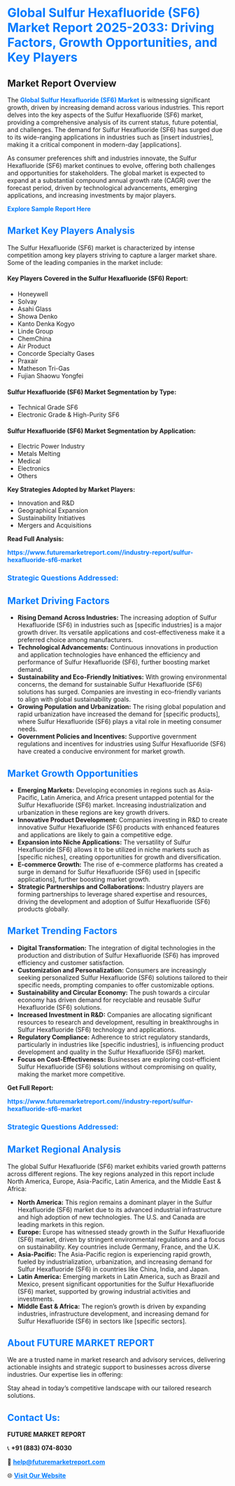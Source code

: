 <h1 style="color: #007BFF;">Global Sulfur Hexafluoride (SF6) Market Report 2025-2033: Driving Factors, Growth Opportunities, and Key Players</h1>

<section id="overview">
<h2>Market Report Overview</h2>
<p>The <a href="https://www.futuremarketreport.com//industry-report/sulfur-hexafluoride-sf6-market" style="color: #007BFF; text-decoration: none;"><strong>Global Sulfur Hexafluoride (SF6) Market</strong></a> is witnessing significant growth, driven by increasing demand across various industries. This report delves into the key aspects of the Sulfur Hexafluoride (SF6) market, providing a comprehensive analysis of its current status, future potential, and challenges. The demand for Sulfur Hexafluoride (SF6) has surged due to its wide-ranging applications in industries such as [insert industries], making it a critical component in modern-day [applications].</p>
<p>As consumer preferences shift and industries innovate, the Sulfur Hexafluoride (SF6) market continues to evolve, offering both challenges and opportunities for stakeholders. The global market is expected to expand at a substantial compound annual growth rate (CAGR) over the forecast period, driven by technological advancements, emerging applications, and increasing investments by major players.</p>
</section>

<section id="overview">
<p><a href="https://www.futuremarketreport.com//request-sample/reportId=87956" style="color: #007BFF; text-decoration: none;"><strong>Explore Sample Report Here</strong></a></p>
</section>

<section id="key-players">
<h2 style="color: #007BFF;">Market Key Players Analysis</h2>
<p>The Sulfur Hexafluoride (SF6) market is characterized by intense competition among key players striving to capture a larger market share. Some of the leading companies in the market include:</p>
<h4>Key Players Covered in the Sulfur Hexafluoride (SF6) Report:</h4>
<ul><li>Honeywell</li><li>Solvay</li><li>Asahi Glass</li><li>Showa Denko</li><li>Kanto Denka Kogyo</li><li>Linde Group</li><li>ChemChina</li><li>Air Product</li><li>Concorde Specialty Gases</li><li>Praxair</li><li>Matheson Tri-Gas</li><li>Fujian Shaowu Yongfei</li></ul>
<h4>Sulfur Hexafluoride (SF6) Market Segmentation by Type:</h4>
<ul><li>Technical Grade SF6</li><li>Electronic Grade &amp; High-Purity SF6</li></ul>

<h4>Sulfur Hexafluoride (SF6) Market Segmentation by Application:</h4>
<ul><li>Electric Power Industry</li><li>Metals Melting</li><li>Medical</li><li>Electronics</li><li>Others</li></ul>
<p><strong>Key Strategies Adopted by Market Players:</strong></p>
<ul>
<li>Innovation and R&D</li>
<li>Geographical Expansion</li>
<li>Sustainability Initiatives</li>
<li>Mergers and Acquisitions</li>
</ul>
</section>

<section>
<p><strong>Read Full Analysis: </strong></p><a href="https://www.futuremarketreport.com//industry-report/sulfur-hexafluoride-sf6-market" style="color: #007BFF; text-decoration: none;"><strong>https://www.futuremarketreport.com//industry-report/sulfur-hexafluoride-sf6-market</strong></a>
<h3 style="color: #007BFF;">Strategic Questions Addressed:</h3>
</section>

<section id="driving-factors">
<h2 style="color: #007BFF;">Market Driving Factors</h2>
<ul>
<li><strong>Rising Demand Across Industries:</strong> The increasing adoption of Sulfur Hexafluoride (SF6) in industries such as [specific industries] is a major growth driver. Its versatile applications and cost-effectiveness make it a preferred choice among manufacturers.</li>
<li><strong>Technological Advancements:</strong> Continuous innovations in production and application technologies have enhanced the efficiency and performance of Sulfur Hexafluoride (SF6), further boosting market demand.</li>
<li><strong>Sustainability and Eco-Friendly Initiatives:</strong> With growing environmental concerns, the demand for sustainable Sulfur Hexafluoride (SF6) solutions has surged. Companies are investing in eco-friendly variants to align with global sustainability goals.</li>
<li><strong>Growing Population and Urbanization:</strong> The rising global population and rapid urbanization have increased the demand for [specific products], where Sulfur Hexafluoride (SF6) plays a vital role in meeting consumer needs.</li>
<li><strong>Government Policies and Incentives:</strong> Supportive government regulations and incentives for industries using Sulfur Hexafluoride (SF6) have created a conducive environment for market growth.</li>
</ul>
</section>

<section id="growth-opportunities">
<h2 style="color: #007BFF;">Market Growth Opportunities</h2>
<ul>
<li><strong>Emerging Markets:</strong> Developing economies in regions such as Asia-Pacific, Latin America, and Africa present untapped potential for the Sulfur Hexafluoride (SF6) market. Increasing industrialization and urbanization in these regions are key growth drivers.</li>
<li><strong>Innovative Product Development:</strong> Companies investing in R&D to create innovative Sulfur Hexafluoride (SF6) products with enhanced features and applications are likely to gain a competitive edge.</li>
<li><strong>Expansion into Niche Applications:</strong> The versatility of Sulfur Hexafluoride (SF6) allows it to be utilized in niche markets such as [specific niches], creating opportunities for growth and diversification.</li>
<li><strong>E-commerce Growth:</strong> The rise of e-commerce platforms has created a surge in demand for Sulfur Hexafluoride (SF6) used in [specific applications], further boosting market growth.</li>
<li><strong>Strategic Partnerships and Collaborations:</strong> Industry players are forming partnerships to leverage shared expertise and resources, driving the development and adoption of Sulfur Hexafluoride (SF6) products globally.</li>
</ul>
</section>

<section id="trending-factors">
<h2 style="color: #007BFF;">Market Trending Factors</h2>
<ul>
<li><strong>Digital Transformation:</strong> The integration of digital technologies in the production and distribution of Sulfur Hexafluoride (SF6) has improved efficiency and customer satisfaction.</li>
<li><strong>Customization and Personalization:</strong> Consumers are increasingly seeking personalized Sulfur Hexafluoride (SF6) solutions tailored to their specific needs, prompting companies to offer customizable options.</li>
<li><strong>Sustainability and Circular Economy:</strong> The push towards a circular economy has driven demand for recyclable and reusable Sulfur Hexafluoride (SF6) solutions.</li>
<li><strong>Increased Investment in R&D:</strong> Companies are allocating significant resources to research and development, resulting in breakthroughs in Sulfur Hexafluoride (SF6) technology and applications.</li>
<li><strong>Regulatory Compliance:</strong> Adherence to strict regulatory standards, particularly in industries like [specific industries], is influencing product development and quality in the Sulfur Hexafluoride (SF6) market.</li>
<li><strong>Focus on Cost-Effectiveness:</strong> Businesses are exploring cost-efficient Sulfur Hexafluoride (SF6) solutions without compromising on quality, making the market more competitive.</li>
</ul>
</section>

<section>
<p><strong>Get Full Report: </strong></p><a href="https://www.futuremarketreport.com//industry-report/sulfur-hexafluoride-sf6-market" style="color: #007BFF; text-decoration: none;"><strong>https://www.futuremarketreport.com//industry-report/sulfur-hexafluoride-sf6-market</strong></a>
<h3 style="color: #007BFF;">Strategic Questions Addressed:</h3>
</section>


<section id="regional-analysis">
<h2 style="color: #007BFF;">Market Regional Analysis</h2>
<p>The global Sulfur Hexafluoride (SF6) market exhibits varied growth patterns across different regions. The key regions analyzed in this report include North America, Europe, Asia-Pacific, Latin America, and the Middle East & Africa:</p>
<ul>
<li><strong>North America:</strong> This region remains a dominant player in the Sulfur Hexafluoride (SF6) market due to its advanced industrial infrastructure and high adoption of new technologies. The U.S. and Canada are leading markets in this region.</li>
<li><strong>Europe:</strong> Europe has witnessed steady growth in the Sulfur Hexafluoride (SF6) market, driven by stringent environmental regulations and a focus on sustainability. Key countries include Germany, France, and the U.K.</li>
<li><strong>Asia-Pacific:</strong> The Asia-Pacific region is experiencing rapid growth, fueled by industrialization, urbanization, and increasing demand for Sulfur Hexafluoride (SF6) in countries like China, India, and Japan.</li>
<li><strong>Latin America:</strong> Emerging markets in Latin America, such as Brazil and Mexico, present significant opportunities for the Sulfur Hexafluoride (SF6) market, supported by growing industrial activities and investments.</li>
<li><strong>Middle East & Africa:</strong> The region’s growth is driven by expanding industries, infrastructure development, and increasing demand for Sulfur Hexafluoride (SF6) in sectors like [specific sectors].</li>
</ul>
</section>

<footer>
<h2 style="color: #007BFF;">About FUTURE MARKET REPORT</h2>
<p>We are a trusted name in market research and advisory services, delivering actionable insights and strategic support to businesses across diverse industries. Our expertise lies in offering:</p>

<p>Stay ahead in today’s competitive landscape with our tailored research solutions.</p>

<h2 style="color: #007BFF;">Contact Us:</h2>
<p><strong>FUTURE MARKET REPORT</strong></p>
<p>📞 <strong>+91 (883) 074-8030</strong></p>
<p>📧 <strong><a href="mailto:help@futuremarketreport.com" style="color: #007BFF;">help@futuremarketreport.com</a></strong></p>
<p>🌐 <strong><a href="https://www.futuremarketreport.com/" style="color: #007BFF;">Visit Our Website</a></strong></p>
</footer>